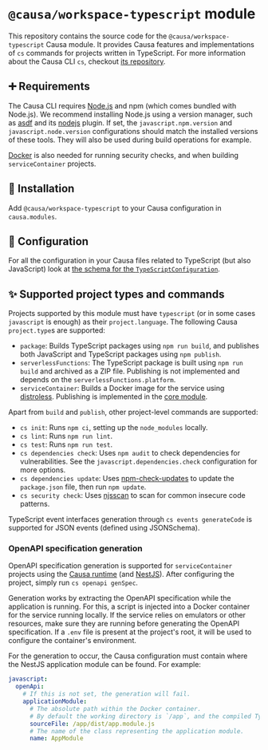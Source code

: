 # `@causa/workspace-typescript` module

This repository contains the source code for the `@causa/workspace-typescript` Causa module. It provides Causa features and implementations of `cs` commands for projects written in TypeScript. For more information about the Causa CLI `cs`, checkout [its repository](https://github.com/causa-io/cli).

## ➕ Requirements

The Causa CLI requires [Node.js](https://nodejs.org/) and npm (which comes bundled with Node.js). We recommend installing Node.js using a version manager, such as [asdf](https://asdf-vm.com/) and its [nodejs](https://github.com/asdf-vm/asdf-nodejs) plugin. If set, the `javascript.npm.version` and `javascript.node.version` configurations should match the installed versions of these tools. They will also be used during build operations for example.

[Docker](https://www.docker.com/) is also needed for running security checks, and when building `serviceContainer` projects.

## 🎉 Installation

Add `@causa/workspace-typescript` to your Causa configuration in `causa.modules`.

## 🔧 Configuration

For all the configuration in your Causa files related to TypeScript (but also JavaScript) look at [the schema for the `TypeScriptConfiguration`](./src/configurations/typescript.ts).

## ✨ Supported project types and commands

Projects supported by this module must have `typescript` (or in some cases `javascript` is enough) as their `project.language`. The following Causa `project.type`s are supported:

- `package`: Builds TypeScript packages using `npm run build`, and publishes both JavaScript and TypeScript packages using `npm publish`.
- `serverlessFunctions`: The TypeScript package is built using `npm run build` and archived as a ZIP file. Publishing is not implemented and depends on the `serverlessFunctions.platform`.
- `serviceContainer`: Builds a Docker image for the service using [distroless](https://github.com/GoogleContainerTools/distroless). Publishing is implemented in the [core module](https://github.com/causa-io/workspace-module-core).

Apart from `build` and `publish`, other project-level commands are supported:

- `cs init`: Runs `npm ci`, setting up the `node_modules` locally.
- `cs lint`: Runs `npm run lint`.
- `cs test`: Runs `npm run test`.
- `cs dependencies check`: Uses `npm audit` to check dependencies for vulnerabilities. See the `javascript.dependencies.check` configuration for more options.
- `cs dependencies update`: Uses [npm-check-updates](https://github.com/raineorshine/npm-check-updates) to update the `package.json` file, then run `npm update`.
- `cs security check`: Uses [njsscan](https://github.com/ajinabraham/njsscan) to scan for common insecure code patterns.

TypeScript event interfaces generation through `cs events generateCode` is supported for JSON events (defined using JSONSchema).

### OpenAPI specification generation

OpenAPI specification generation is supported for `serviceContainer` projects using the [Causa runtime](https://github.com/causa-io/runtime-typescript) (and [NestJS](https://nestjs.com/)). After configuring the project, simply run `cs openapi genSpec`.

Generation works by extracting the OpenAPI specification while the application is running. For this, a script is injected into a Docker container for the service running locally. If the service relies on emulators or other resources, make sure they are running before generating the OpenAPI specification. If a `.env` file is present at the project's root, it will be used to configure the container's environment.

For the generation to occur, the Causa configuration must contain where the NestJS application module can be found. For example:

```yaml
javascript:
  openApi:
    # If this is not set, the generation will fail.
    applicationModule:
      # The absolute path within the Docker container.
      # By default the working directory is `/app`, and the compiled TypeScript code is copied to `/app/dist`.
      sourceFile: /app/dist/app.module.js
      # The name of the class representing the application module.
      name: AppModule
```
